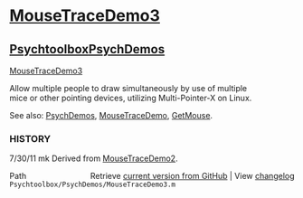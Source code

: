 # [MouseTraceDemo3](MouseTraceDemo3)
## [Psychtoolbox](Psychtoolbox)[PsychDemos](PsychDemos)

[MouseTraceDemo3](MouseTraceDemo3)  
  
Allow multiple people to draw simultaneously by use of multiple  
mice or other pointing devices, utilizing Multi-Pointer-X on Linux.  
  
See also: [PsychDemos](PsychDemos), [MouseTraceDemo](MouseTraceDemo), [GetMouse](GetMouse).  
  
### HISTORY  
  
7/30/11  mk       Derived from [MouseTraceDemo2](MouseTraceDemo2).  
  




<div class="code_header" style="text-align:right;">
  <span style="float:left;">Path&nbsp;&nbsp;</span> <span class="counter">Retrieve <a href=
  "https://raw.github.com/Psychtoolbox-3/Psychtoolbox-3/beta/Psychtoolbox/PsychDemos/MouseTraceDemo3.m">current version from GitHub</a> | View <a href=
  "https://github.com/Psychtoolbox-3/Psychtoolbox-3/commits/beta/Psychtoolbox/PsychDemos/MouseTraceDemo3.m">changelog</a></span>
</div>
<div class="code">
  <code>Psychtoolbox/PsychDemos/MouseTraceDemo3.m</code>
</div>


